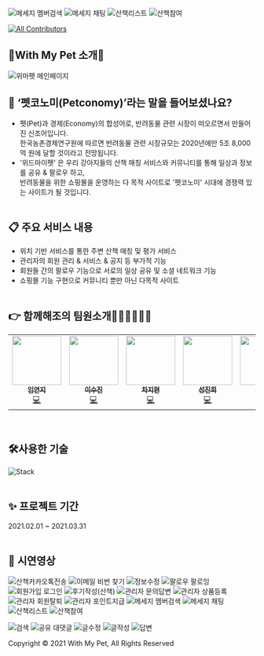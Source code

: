 ![메세지 멤버검색](https://user-images.githubusercontent.com/70254576/113014127-51105680-91b7-11eb-9954-b8ac0d2c6a7e.gif)
![메세지 채팅](https://user-images.githubusercontent.com/70254576/113014135-52418380-91b7-11eb-90d9-91f7a12f84db.gif)
![산책리스트](https://user-images.githubusercontent.com/70254576/113014138-5372b080-91b7-11eb-8701-0eb63ae5d2d0.gif)
![산책참여](https://user-images.githubusercontent.com/70254576/113014143-540b4700-91b7-11eb-91ac-17d6ae092809.gif)
<!-- ALL-CONTRIBUTORS-BADGE:START - Do not remove or modify this section -->
[![All Contributors](https://img.shields.io/badge/all_contributors-6-pink.svg?style=flat-square)](#contributors-)
<!-- ALL-CONTRIBUTORS-BADGE:END -->
## 🐶With My Pet 소개🐶
![위마펫 메인페이지](https://user-images.githubusercontent.com/75344406/112977326-e0eeda00-9190-11eb-934d-fce64a6352aa.jpg)

## 📌 ‘펫코노미(Petconomy)’라는 말을 들어보셨나요?

  - 펫(Pet)과 경제(Economy)의 합성어로, 반려동물 관련 시장이 떠오르면서 만들어진 신조어입니다.<br> 한국농촌경제연구원에 따르면 반려동물 관련 시장규모는 2020년에만 5조 8,000억 원에 달할 것이라고 전망됩니다.<br>
  - '위드마이펫' 은 우리 강아지들의 산책 매칭 서비스와 커뮤니티를 통해 일상과 정보를 공유 & 팔로우 하고,<br> 반려동물을 위한 쇼핑몰을 운영하는 다 목적 사이트로 '펫코노미' 시대에 경쟁력 있는 사이트가 될 것입니다.
</br></br>
## 📋 주요 서비스 내용<br>
  - 위치 기반 서비스를 통한 주변 산책 매칭 및 평가 서비스<br>
  - 관리자의 회원 관리 & 서비스 & 공지 등 부가적 기능<br>
  - 회원들 간의 팔로우 기능으로 서로의 일상 공유 및 소셜 네트워크 기능<br>
  - 쇼핑몰 기능 구현으로 커뮤니티 뿐만 아닌 다목적 사이트
</br></br>

## 👉 함께해조의 팀원소개👩‍👩👩‍👩👨‍👨

<table>
  <tr>
    <td align="center"><a href="https://limy-901.github.io/"><img src="https://user-images.githubusercontent.com/75344406/112979604-c4a06c80-9193-11eb-83ef-dd45f6a8df04.jpg" width="100px;" alt=""/><br /><sub><b>임연지</b></sub></a><br /><a href="https://github.com/Limy-901" title="Code">💻</a></td>
    <td align="center"><a href="https://github.com/leesujin123"><img src="https://user-images.githubusercontent.com/75344406/112979728-ed286680-9193-11eb-8d97-29b36aef7758.jpg" width="100px;" alt=""/><br /><sub><b>이수진</b></sub></a><br /><a href="https://github.com/leesujin123" title="Code">💻</a></td>
    <td align="center"><a href="https://velog.io/@chloeakazhixian"><img src="https://user-images.githubusercontent.com/75344406/112979786-03362700-9194-11eb-91a7-d27313c92bed.jpg" width="100px;" alt=""/><br /><sub><b>차지현</b></sub></a><br /><a href="https://github.com/chloeakazhixian" title="Code">💻</a></td>
    <td align="center"><a href="https://velog.io/@jinheesung"><img src="https://user-images.githubusercontent.com/75344406/112979529-a8043480-9193-11eb-9d76-b371414ec2f2.jpg" width="100px;" alt=""/><br /><sub><b>성진희</b></sub></a><br /><a href="https://github.com/sjinicd" title="Code">💻</a></td>
    <td align="center"><a href="https://github.com/achoal1023"><img src="https://user-images.githubusercontent.com/75344406/112979436-8c009300-9193-11eb-8c19-dc9763142003.jpg" width="100px;" alt=""/><br /><sub><b>최우재</b></sub></a><br /><a href="https://github.com/achoal1023" title="Code">💻</a></td>
    <td align="center"><a href="https://github.com/dhrtjr9"><img src="https://user-images.githubusercontent.com/75344406/112979385-75f2d280-9193-11eb-915a-15eeb3bb8385.jpg" width="100px;" alt=""/><br /><sub><b>이옥석</b></sub></a><br /><a href="https://github.com/dhrtjr9" title="Code">💻</a></td>
   
  </tr>
</table>
</br>

## 🛠사용한 기술
![Stack](https://user-images.githubusercontent.com/75344302/112785046-0f37c100-908e-11eb-8f10-249dd5a9a63d.png)
</br></br>

## ✨ 프로젝트 기간
2021.02.01 ~ 2021.03.31
</br></br>
## 🎈 시연영상



![산책카카오톡전송](https://user-images.githubusercontent.com/70254576/113014177-5bcaeb80-91b7-11eb-8276-64e6ad9f246b.gif)
![이메일 비번 찾기](https://user-images.githubusercontent.com/70254576/113014184-5c638200-91b7-11eb-83e3-fb29eb2cb4d3.gif)
![정보수정 ](https://user-images.githubusercontent.com/70254576/113014188-5cfc1880-91b7-11eb-956e-db19130c092a.gif)
![팔로우 팔로잉](https://user-images.githubusercontent.com/70254576/113014195-5e2d4580-91b7-11eb-8103-ff00073fa165.gif)
![회원가입 로그인](https://user-images.githubusercontent.com/70254576/113014201-5ff70900-91b7-11eb-90ab-c553fc632228.gif)
![후기작성(산책)](https://user-images.githubusercontent.com/70254576/113014213-61283600-91b7-11eb-9b16-3f340e321a8c.gif)
![관리자 문의답변](https://user-images.githubusercontent.com/70254576/113014224-62596300-91b7-11eb-8739-a002fc590c03.gif)
![관리자 상품등록](https://user-images.githubusercontent.com/70254576/113014226-62f1f980-91b7-11eb-9fe2-8a07febbf7e7.gif)
![관리자 회원탈퇴](https://user-images.githubusercontent.com/70254576/113014238-64bbbd00-91b7-11eb-984a-95734a068577.gif)
![관리자 포인트지급](https://user-images.githubusercontent.com/70254576/113014242-65545380-91b7-11eb-9a67-6962bae4ad68.gif)
![메세지 멤버검색](https://user-images.githubusercontent.com/70254576/113014245-65ecea00-91b7-11eb-8b2c-75e13dc5587b.gif)
![메세지 채팅](https://user-images.githubusercontent.com/70254576/113014251-66858080-91b7-11eb-83eb-57591ad3a0ff.gif)
![산책리스트](https://user-images.githubusercontent.com/70254576/113014254-671e1700-91b7-11eb-8a6f-2eac165839ab.gif)
![산책참여](https://user-images.githubusercontent.com/70254576/113014258-684f4400-91b7-11eb-9ded-5548ef757460.gif)

![검색](https://user-images.githubusercontent.com/70254576/113014384-8026c800-91b7-11eb-8943-91e46f8ae5e7.gif)
![공유 대댓글](https://user-images.githubusercontent.com/70254576/113014392-8157f500-91b7-11eb-8b46-431d12d33b53.gif)
![글수정](https://user-images.githubusercontent.com/70254576/113014400-82892200-91b7-11eb-8a09-2177aebeb52e.gif)
![글작성](https://user-images.githubusercontent.com/70254576/113014411-83ba4f00-91b7-11eb-9225-9c5605bfb44a.gif)
![답변](https://user-images.githubusercontent.com/70254576/113014414-8452e580-91b7-11eb-93b9-9ea97179216d.gif)





Copyright
© 2021 With My Pet, All Rights Reserved
